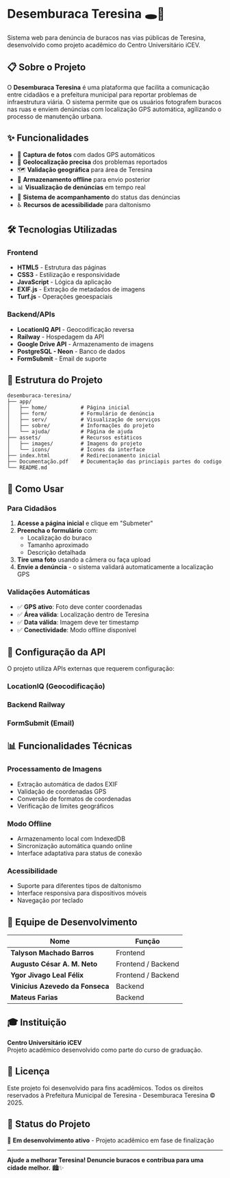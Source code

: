 # Desemburaca Teresina 🕳️🚧

Sistema web para denúncia de buracos nas vias públicas de Teresina, desenvolvido como projeto acadêmico do Centro Universitário iCEV.

## 📋 Sobre o Projeto

O **Desemburaca Teresina** é uma plataforma que facilita a comunicação entre cidadãos e a prefeitura municipal para reportar problemas de infraestrutura viária. O sistema permite que os usuários fotografem buracos nas ruas e enviem denúncias com localização GPS automática, agilizando o processo de manutenção urbana.

## ✨ Funcionalidades

- 📸 **Captura de fotos** com dados GPS automáticos
- 📍 **Geolocalização precisa** dos problemas reportados
- 🗺️ **Validação geográfica** para área de Teresina
- 💾 **Armazenamento offline** para envio posterior
- 📊 **Visualização de denúncias** em tempo real
- 🔄 **Sistema de acompanhamento** do status das denúncias
- ♿ **Recursos de acessibilidade** para daltonismo

## 🛠️ Tecnologias Utilizadas

### Frontend

- **HTML5** - Estrutura das páginas
- **CSS3** - Estilização e responsividade
- **JavaScript** - Lógica da aplicação
- **EXIF.js** - Extração de metadados de imagens
- **Turf.js** - Operações geoespaciais

### Backend/APIs

- **LocationIQ API** - Geocodificação reversa
- **Railway** - Hospedagem da API
- **Google Drive API** - Armazenamento de imagens
- **PostgreSQL - Neon** - Banco de dados
- **FormSubmit** - Email de suporte

## 📁 Estrutura do Projeto

```
desemburaca-teresina/
├── app/
│   ├── home/           # Página inicial
│   ├── form/           # Formulário de denúncia
│   ├── serv/           # Visualização de serviços
│   ├── sobre/          # Informações do projeto
│   └── ajuda/          # Página de ajuda
├── assets/             # Recursos estáticos
│   ├── images/         # Imagens do projeto
│   └── icons/          # Ícones da interface
├── index.html          # Redirecionamento inicial
├── Documentação.pdf    # Documentação das princiapis partes do codigo
└── README.md

```

## 📱 Como Usar

### Para Cidadãos

1. **Acesse a página inicial** e clique em "Submeter"
2. **Preencha o formulário** com:
   - Localização do buraco
   - Tamanho aproximado
   - Descrição detalhada
3. **Tire uma foto** usando a câmera ou faça upload
4. **Envie a denúncia** - o sistema validará automaticamente a localização GPS

### Validações Automáticas

- ✅ **GPS ativo**: Foto deve conter coordenadas
- ✅ **Área válida**: Localização dentro de Teresina
- ✅ **Data válida**: Imagem deve ter timestamp
- ✅ **Conectividade**: Modo offline disponível

## 🔧 Configuração da API

O projeto utiliza APIs externas que requerem configuração:

### LocationIQ (Geocodificação)

### Backend Railway

### FormSubmit (Email)

## 📊 Funcionalidades Técnicas

### Processamento de Imagens

- Extração automática de dados EXIF
- Validação de coordenadas GPS
- Conversão de formatos de coordenadas
- Verificação de limites geográficos

### Modo Offline

- Armazenamento local com IndexedDB
- Sincronização automática quando online
- Interface adaptativa para status de conexão

### Acessibilidade

- Suporte para diferentes tipos de daltonismo
- Interface responsiva para dispositivos móveis
- Navegação por teclado

## 👥 Equipe de Desenvolvimento

| Nome                            | Função             |
| ------------------------------- | ------------------ |
| **Talyson Machado Barros**      | Frontend           |
| **Augusto César A. M. Neto**    | Frontend / Backend |
| **Ygor Jivago Leal Félix**      | Frontend / Backend |
| **Vinicius Azevedo da Fonseca** | Backend            |
| **Mateus Farias**               | Backend            |

## 🎓 Instituição

**Centro Universitário iCEV**  
Projeto acadêmico desenvolvido como parte do curso de graduação.

## 📄 Licença

Este projeto foi desenvolvido para fins acadêmicos. Todos os direitos reservados à Prefeitura Municipal de Teresina - Desemburaca Teresina © 2025.

## 🔄 Status do Projeto

🚧 **Em desenvolvimento ativo** - Projeto acadêmico em fase de finalização

---

**Ajude a melhorar Teresina! Denuncie buracos e contribua para uma cidade melhor.** 🏙️✨
